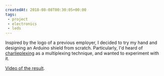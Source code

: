 ```yaml
---
createdAt: 2018-08-08T00:30:05+00:00
tags:
 - project
 - electronics
 - leds
---
```

Inspired by the logo of a previous employer, I decided to try my hand and designing an Arduino shield from scratch. Particularly, I'd heard of [charlieplexing](https://en.wikipedia.org/wiki/Charlieplexing) as a multiplexing technique, and wanted to experiment with it. 

[Video of the result](https://drive.google.com/file/d/1vuPp2IBrZ-pMYInWr65pGm0PENQymrF1/view?usp=sharing).